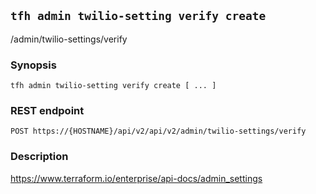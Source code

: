 ## `tfh admin twilio-setting verify create`

/admin/twilio-settings/verify

### Synopsis

    tfh admin twilio-setting verify create [ ... ]

### REST endpoint

    POST https://{HOSTNAME}/api/v2/api/v2/admin/twilio-settings/verify

### Description

https://www.terraform.io/enterprise/api-docs/admin_settings

